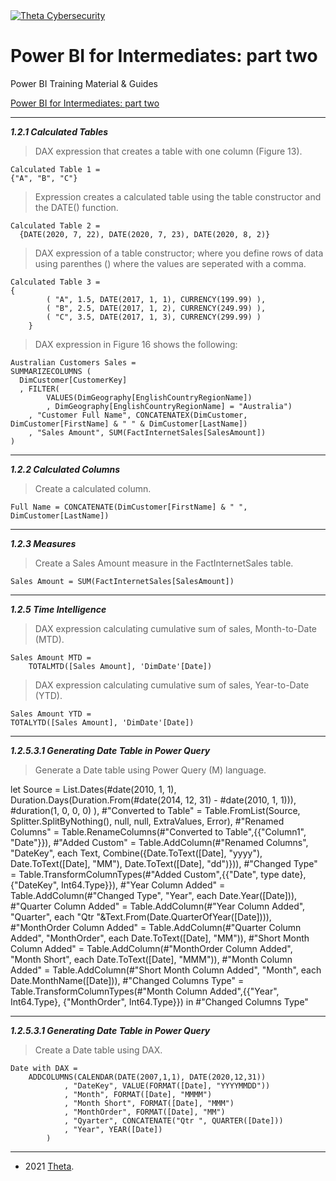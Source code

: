 <a href="https://www.theta.co.nz/solutions/cyber-security/">
<img src="https://avatars0.githubusercontent.com/u/2897191?s=70&v=4" 
title="Theta Cybersecurity" alt="Theta Cybersecurity">
</a>

<!-- project title -->
<!-- first.last@theta.co.nz -->
<!-- development/test/production -->

# Power BI for Intermediates: part two

Power BI Training Material & Guides

<!---add link to the power BI pdf -->
[Power BI for Intermediates: part two](https://theta.co.nz/cyber) 

---
***1.2.1 Calculated Tables***

> DAX expression that creates a table with one column (Figure 13). 

    Calculated Table 1 =
    {"A", "B", "C"}
      
> Expression creates a calculated table using the table constructor and the DATE() function.

    Calculated Table 2 =
      {DATE(2020, 7, 22), DATE(2020, 7, 23), DATE(2020, 8, 2)}
      
> DAX expression of a table constructor; where you define rows of data using parenthes () where the values are seperated with a comma. 

    Calculated Table 3 =
    {
            ( "A", 1.5, DATE(2017, 1, 1), CURRENCY(199.99) ),       
            ( "B", 2.5, DATE(2017, 1, 2), CURRENCY(249.99) ),      
            ( "C", 3.5, DATE(2017, 1, 3), CURRENCY(299.99) )
        }

> DAX expression in Figure 16 shows the following:
    
    Australian Customers Sales =
    SUMMARIZECOLUMNS (
      DimCustomer[CustomerKey]
      , FILTER(
			VALUES(DimGeography[EnglishCountryRegionName])
			, DimGeography[EnglishCountryRegionName] = "Australia")
        , "Customer Full Name", CONCATENATEX(DimCustomer, DimCustomer[FirstName] & " " & DimCustomer[LastName])
		, "Sales Amount", SUM(FactInternetSales[SalesAmount]) 
    )


---

***1.2.2 Calculated Columns***

> Create a calculated column.

    Full Name = CONCATENATE(DimCustomer[FirstName] & " ", DimCustomer[LastName])

---

***1.2.3 Measures***

> Create a Sales Amount measure in the FactInternetSales table.

    Sales Amount = SUM(FactInternetSales[SalesAmount])
    
---

***1.2.5 Time Intelligence***

> DAX expression calculating cumulative sum  of sales, Month-to-Date (MTD).

    Sales Amount MTD =
        TOTALMTD([Sales Amount], 'DimDate'[Date])

> DAX expression calculating cumulative sum  of sales, Year-to-Date (YTD).

    Sales Amount YTD = 
    TOTALYTD([Sales Amount], 'DimDate'[Date])
    
---

***1.2.5.3.1 Generating Date Table in Power Query***

> Generate a Date table using Power Query (M) language.
       
let
	Source = List.Dates(#date(2010, 1, 1), Duration.Days(Duration.From(#date(2014, 12, 31) -
	#date(2010, 1, 1))), #duration(1, 0, 0, 0) ),
	#"Converted to Table" = Table.FromList(Source, Splitter.SplitByNothing(), null, null, ExtraValues,
	Error),
	#"Renamed Columns" = Table.RenameColumns(#"Converted to Table",{{"Column1", "Date"}}),
	#"Added Custom" = Table.AddColumn(#"Renamed Columns", "DateKey", each Text,
	Combine({Date.ToText([Date], "yyyy"), Date.ToText([Date], "MM"), Date.ToText([Date], "dd")})),
	#"Changed Type" = Table.TransformColumnTypes(#"Added Custom",{{"Date", type date},
	{"DateKey", Int64.Type}}),
	#"Year Column Added" = Table.AddColumn(#"Changed Type", "Year", each Date.Year([Date])),
	#"Quarter Column Added" = Table.AddColumn(#"Year Column Added", "Quarter", each "Qtr
	"&Text.From(Date.QuarterOfYear([Date]))),
	#"MonthOrder Column Added" = Table.AddColumn(#"Quarter Column Added", "MonthOrder",
	each Date.ToText([Date], "MM")),
	#"Short Month Column Added" = Table.AddColumn(#"MonthOrder Column Added", "Month
	Short", each Date.ToText([Date], "MMM")),
	#"Month Column Added" = Table.AddColumn(#"Short Month Column Added", "Month", each
	Date.MonthName([Date])),
	#"Changed Columns Type" = Table.TransformColumnTypes(#"Month Column Added",{{"Year",
	Int64.Type}, {"MonthOrder", Int64.Type}})
in
	#"Changed Columns Type"

---

***1.2.5.3.1 Generating Date Table in Power Query***

> Create a Date table using DAX.
        
    Date with DAX =
        ADDCOLUMNS(CALENDAR(DATE(2007,1,1), DATE(2020,12,31))
                , "DateKey", VALUE(FORMAT([Date], "YYYYMMDD"))
                , "Month", FORMAT([Date], "MMMM")
                , "Month Short", FORMAT([Date], "MMM")
                , "MonthOrder", FORMAT([Date], "MM") 
                , "Qyarter", CONCATENATE("Qtr ", QUARTER([Date]))
                , "Year", YEAR([Date])
            )

---

- 2021 <a href="https://www.theta.co.nz" target="_blank">Theta</a>.
